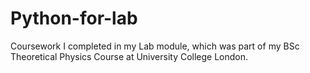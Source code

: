 # Python-for-lab
Coursework I completed in my Lab module, which was part of my BSc Theoretical Physics Course at University College London.
